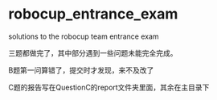 # robocup_entrance_exam
solutions to the robocup team entrance exam 

三题都做完了，其中部分遇到一些问题未能完全完成。

B题第一问算错了，提交时才发现，来不及改了

C题的报告写在QuestionC的report文件夹里面，其余在主目录下
